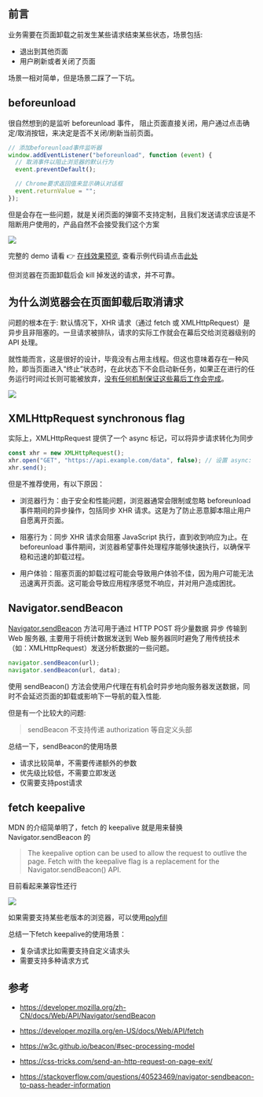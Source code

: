 ## 前言

业务需要在页面卸载之前发生某些请求结束某些状态，场景包括:

- 退出到其他页面
- 用户刷新或者关闭了页面

场景一相对简单，但是场景二踩了一下坑。

## beforeunload

很自然想到的是监听 beforeunload 事件， 阻止页面直接关闭，用户通过点击确定/取消按钮，来决定是否不关闭/刷新当前页面。

```js
// 添加beforeunload事件监听器
window.addEventListener("beforeunload", function (event) {
  // 取消事件以阻止浏览器的默认行为
  event.preventDefault();

  // Chrome要求返回值来显示确认对话框
  event.returnValue = "";
});
```

但是会存在一些问题，就是关闭页面的弹窗不支持定制，且我们发送请求应该是不阻断用户使用的，产品自然不会接受我们这个方案

![](https://cdn.jsdelivr.net/gh/chenxiaoyao6228/cloudimg@main/2023/before-unload-chrome-snapshot.png)

完整的 demo 请看 👉 [在线效果预览](https://chenxiaoyao6228.github.io/html-preview/?https://github.com/chenxiaoyao6228/fe-notes/blob/main/踩坑汇总/_demo/page-before-unload/index.html), 查看示例代码请点击[此处](https://github.com/chenxiaoyao6228/fe-notes/blob/main/踩坑汇总/_demo/page-before-unload/index.html)

但浏览器在页面卸载后会 kill 掉发送的请求，并不可靠。

## 为什么浏览器会在页面卸载后取消请求

问题的根本在于: 默认情况下，XHR 请求（通过 fetch 或 XMLHttpRequest）是异步且非阻塞的。一旦请求被排队，请求的实际工作就会在幕后交给浏览器级别的 API 处理。

就性能而言，这是很好的设计，毕竟没有占用主线程。但这也意味着存在一种风险，即当页面进入“终止”状态时，在此状态下不会启动新任务，如果正在进行的任务运行时间过长则可能被放弃，[没有任何机制保证这些幕后工作会完成](https://developer.chrome.com/articles/page-lifecycle-api/#states)。

![](https://cdn.jsdelivr.net/gh/chenxiaoyao6228/cloudimg@main/2023/browser-page-lifecycle.png)

## XMLHttpRequest synchronous flag

实际上，XMLHttpRequest 提供了一个 async 标记，可以将异步请求转化为同步

```js
const xhr = new XMLHttpRequest();
xhr.open("GET", "https://api.example.com/data", false); // 设置 async: false
xhr.send();
```

但是不推荐使用，有以下原因：

- 浏览器行为：由于安全和性能问题，浏览器通常会限制或忽略 beforeunload 事件期间的异步操作，包括同步 XHR 请求。这是为了防止恶意脚本阻止用户自愿离开页面。

- 阻塞行为：同步 XHR 请求会阻塞 JavaScript 执行，直到收到响应为止。在 beforeunload 事件期间，浏览器希望事件处理程序能够快速执行，以确保平稳和迅速的卸载过程。

- 用户体验：阻塞页面的卸载过程可能会导致用户体验不佳，因为用户可能无法迅速离开页面。这可能会导致应用程序感觉不响应，并对用户造成困扰。

## Navigator.sendBeacon

[Navigator.sendBeacon](https://developer.mozilla.org/zh-CN/docs/Web/API/Navigator/sendBeacon) 方法可用于通过 HTTP POST 将少量数据 异步 传输到 Web 服务器, 主要用于将统计数据发送到 Web 服务器同时避免了用传统技术（如：XMLHttpRequest）发送分析数据的一些问题。

```js
navigator.sendBeacon(url);
navigator.sendBeacon(url, data);
```

使用 sendBeacon() 方法会使用户代理在有机会时异步地向服务器发送数据，同时不会延迟页面的卸载或影响下一导航的载入性能.

但是有一个比较大的问题:

> sendBeacon 不支持传递 authorization 等自定义头部

总结一下，sendBeacon的使用场景

- 请求比较简单，不需要传递额外的参数
- 优先级比较低，不需要立即发送
- 仅需要支持post请求

## fetch keepalive

MDN 的介绍简单明了，fetch 的 keepalive 就是用来替换 Navigator.sendBeacon 的

> The keepalive option can be used to allow the request to outlive the page. Fetch with the keepalive flag is a replacement for the Navigator.sendBeacon() API.

目前看起来兼容性还行

![](https://cdn.jsdelivr.net/gh/chenxiaoyao6228/cloudimg@main/2023/keep-alive-compability.png)

如果需要支持某些老版本的浏览器，可以使用[polyfill](https://github.com/JakeChampion/fetch)

总结一下fetch keepalive的使用场景：

- 复杂请求比如需要支持自定义请求头
- 需要支持多种请求方式

## 参考

- https://developer.mozilla.org/zh-CN/docs/Web/API/Navigator/sendBeacon

- https://developer.mozilla.org/en-US/docs/Web/API/fetch

- https://w3c.github.io/beacon/#sec-processing-model

- https://css-tricks.com/send-an-http-request-on-page-exit/

- https://stackoverflow.com/questions/40523469/navigator-sendbeacon-to-pass-header-information
